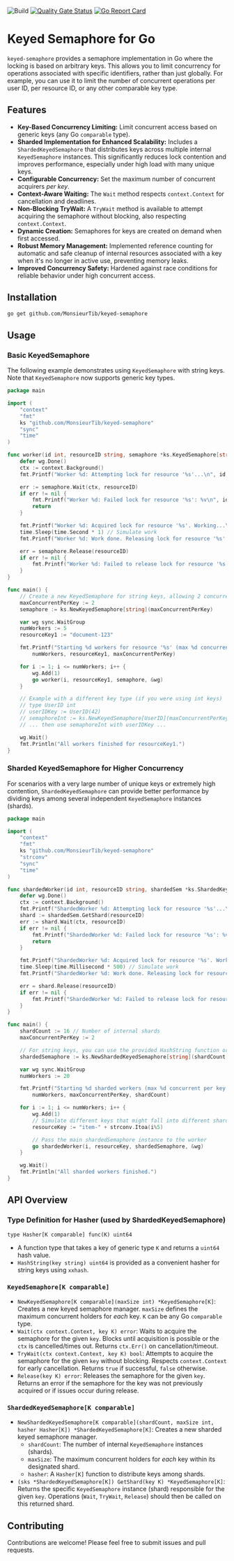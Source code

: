 ![Build](https://github.com/MonsieurTib/keyed-semaphore/actions/workflows/go.yml/badge.svg)
[![Quality Gate Status](https://sonarcloud.io/api/project_badges/measure?project=MonsieurTib_keyed-semaphore&metric=alert_status)](https://sonarcloud.io/summary/new_code?id=MonsieurTib_keyed-semaphore)
[![Go Report Card](https://goreportcard.com/badge/github.com/MonsieurTib/keyed-semaphore)](https://goreportcard.com/report/github.com/MonsieurTib/keyed-semaphore)


# Keyed Semaphore for Go

`keyed-semaphore` provides a semaphore implementation in Go where the locking is based on arbitrary keys. This allows you to limit concurrency for operations associated with specific identifiers, rather than just globally.
For example, you can use it to limit the number of concurrent operations per user ID, per resource ID, or any other comparable key type.

## Features

*   **Key-Based Concurrency Limiting:** Limit concurrent access based on generic keys (any Go `comparable` type).
*   **Sharded Implementation for Enhanced Scalability:** Includes a `ShardedKeyedSemaphore` that distributes keys across multiple internal `KeyedSemaphore` instances. This significantly reduces lock contention and improves performance, especially under high load with many unique keys.
*   **Configurable Concurrency:** Set the maximum number of concurrent acquirers *per key*.
*   **Context-Aware Waiting:** The `Wait` method respects `context.Context` for cancellation and deadlines.
*   **Non-Blocking TryWait:** A `TryWait` method is available to attempt acquiring the semaphore without blocking, also respecting `context.Context`.
*   **Dynamic Creation:** Semaphores for keys are created on demand when first accessed.
*   **Robust Memory Management:** Implemented reference counting for automatic and safe cleanup of internal resources associated with a key when it's no longer in active use, preventing memory leaks.
*   **Improved Concurrency Safety:** Hardened against race conditions for reliable behavior under high concurrent access.

## Installation

```bash
go get github.com/MonsieurTib/keyed-semaphore
```

## Usage

### Basic KeyedSemaphore

The following example demonstrates using `KeyedSemaphore` with string keys. Note that `KeyedSemaphore` now supports generic key types.

```go
package main

import (
	"context"
	"fmt"
	ks "github.com/MonsieurTib/keyed-semaphore"
	"sync"
	"time"
)

func worker(id int, resourceID string, semaphore *ks.KeyedSemaphore[string], wg *sync.WaitGroup) {
	defer wg.Done()
	ctx := context.Background()
	fmt.Printf("Worker %d: Attempting lock for resource '%s'...\n", id, resourceID)

	err := semaphore.Wait(ctx, resourceID) 
	if err != nil {
		fmt.Printf("Worker %d: Failed lock for resource '%s': %v\n", id, resourceID, err)
		return
	}

	fmt.Printf("Worker %d: Acquired lock for resource '%s'. Working...\n", id, resourceID)
	time.Sleep(time.Second * 1) // Simulate work
	fmt.Printf("Worker %d: Work done. Releasing lock for resource '%s'.\n", id, resourceID)

	err = semaphore.Release(resourceID)
	if err != nil {
		fmt.Printf("Worker %d: Failed to release lock for resource '%s': %v\n", id, resourceID, err)
	}
}

func main() {
	// Create a new KeyedSemaphore for string keys, allowing 2 concurrent operations per key.
	maxConcurrentPerKey := 2
	semaphore := ks.NewKeyedSemaphore[string](maxConcurrentPerKey)

	var wg sync.WaitGroup
	numWorkers := 5
	resourceKey1 := "document-123"

	fmt.Printf("Starting %d workers for resource '%s' (max %d concurrent)...\n",
		numWorkers, resourceKey1, maxConcurrentPerKey)

	for i := 1; i <= numWorkers; i++ {
		wg.Add(1)
		go worker(i, resourceKey1, semaphore, &wg)
	}

	// Example with a different key type (if you were using int keys)
	// type UserID int
	// userIDKey := UserID(42)
	// semaphoreInt := ks.NewKeyedSemaphore[UserID](maxConcurrentPerKey)
	// ... then use semaphoreInt with userIDKey ...

	wg.Wait()
	fmt.Println("All workers finished for resourceKey1.")
}

```

### Sharded KeyedSemaphore for Higher Concurrency

For scenarios with a very large number of unique keys or extremely high contention, `ShardedKeyedSemaphore` can provide better performance by dividing keys among several independent `KeyedSemaphore` instances (shards).

```go
package main

import (
	"context"
	"fmt"
	ks "github.com/MonsieurTib/keyed-semaphore" 
	"strconv"
	"sync"
	"time"
)

func shardedWorker(id int, resourceID string, shardedSem *ks.ShardedKeyedSemaphore[string], wg *sync.WaitGroup) {
	defer wg.Done()
	ctx := context.Background()
	fmt.Printf("ShardedWorker %d: Attempting lock for resource '%s'...\n", id, resourceID)
	shard := shardedSem.GetShard(resourceID)
	err := shard.Wait(ctx, resourceID)
	if err != nil {
		fmt.Printf("ShardedWorker %d: Failed lock for resource '%s': %v\n", id, resourceID, err)
		return
	}

	fmt.Printf("ShardedWorker %d: Acquired lock for resource '%s'. Working...\n", id, resourceID)
	time.Sleep(time.Millisecond * 500) // Simulate work
	fmt.Printf("ShardedWorker %d: Work done. Releasing lock for resource '%s'.\n", id, resourceID)

	err = shard.Release(resourceID) 
	if err != nil {
		fmt.Printf("ShardedWorker %d: Failed to release lock for resource '%s': %v\n", id, resourceID, err)
	}
}

func main() {
	shardCount := 16 // Number of internal shards
	maxConcurrentPerKey := 2

	// For string keys, you can use the provided HashString function or your own.
	shardedSemaphore := ks.NewShardedKeyedSemaphore[string](shardCount, maxConcurrentPerKey, ks.HashString)

	var wg sync.WaitGroup
	numWorkers := 20 

	fmt.Printf("Starting %d sharded workers (max %d concurrent per key, across %d shards)...\n",
		numWorkers, maxConcurrentPerKey, shardCount)

	for i := 1; i <= numWorkers; i++ {
		wg.Add(1)
		// Simulate different keys that might fall into different shards
		resourceKey := "item-" + strconv.Itoa(i%5)

		// Pass the main shardedSemaphore instance to the worker
		go shardedWorker(i, resourceKey, shardedSemaphore, &wg)
	}

	wg.Wait()
	fmt.Println("All sharded workers finished.")
}
```

## API Overview

### Type Definition for Hasher (used by ShardedKeyedSemaphore)
`type Hasher[K comparable] func(K) uint64`
  * A function type that takes a key of generic type `K` and returns a `uint64` hash value.
  * `HashString(key string) uint64` is provided as a convenient hasher for string keys using `xxhash`.

### `KeyedSemaphore[K comparable]`

*   `NewKeyedSemaphore[K comparable](maxSize int) *KeyedSemaphore[K]`: Creates a new keyed semaphore manager. `maxSize` defines the maximum concurrent holders for *each* key. `K` can be any Go `comparable` type.
*   `Wait(ctx context.Context, key K) error`: Waits to acquire the semaphore for the given `key`. Blocks until acquisition is possible or the `ctx` is cancelled/times out. Returns `ctx.Err()` on cancellation/timeout.
*   `TryWait(ctx context.Context, key K) bool`: Attempts to acquire the semaphore for the given `key` without blocking. Respects `context.Context` for early cancellation. Returns `true` if successful, `false` otherwise.
*   `Release(key K) error`: Releases the semaphore for the given `key`. Returns an error if the semaphore for the key was not previously acquired or if issues occur during release.

### `ShardedKeyedSemaphore[K comparable]`

*   `NewShardedKeyedSemaphore[K comparable](shardCount, maxSize int, hasher Hasher[K]) *ShardedKeyedSemaphore[K]`: Creates a new sharded keyed semaphore manager.
    *   `shardCount`: The number of internal `KeyedSemaphore` instances (shards).
    *   `maxSize`: The maximum concurrent holders for *each* key within its designated shard.
    *   `hasher`: A `Hasher[K]` function to distribute keys among shards.
*   `(sks *ShardedKeyedSemaphore[K]) GetShard(key K) *KeyedSemaphore[K]`: Returns the specific `KeyedSemaphore` instance (shard) responsible for the given `key`. Operations (`Wait`, `TryWait`, `Release`) should then be called on this returned shard.

## Contributing

Contributions are welcome! Please feel free to submit issues and pull requests.


